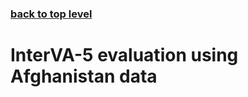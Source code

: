 ### [back to top level](https://github.com/peterbyass/InterVA-5)

# InterVA-5 evaluation using Afghanistan data


